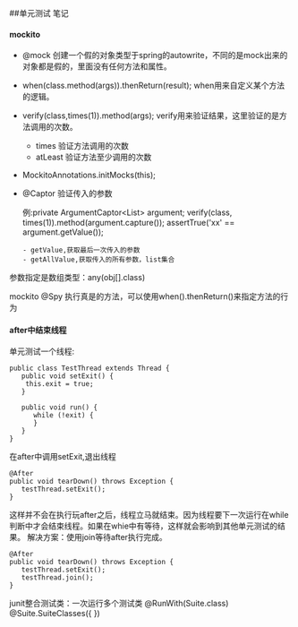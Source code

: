 ##单元测试 笔记


#### mockito
- @mock  创建一个假的对象类型于spring的autowrite，不同的是mock出来的对象都是假的，里面没有任何方法和属性。
- when(class.method(args)).thenReturn(result); when用来自定义某个方法的逻辑。
- verify(class,times(1)).method(args); verify用来验证结果，这里验证的是方法调用的次数。
  
  * times 验证方法调用的次数
  * atLeast 验证方法至少调用的次数
- MockitoAnnotations.initMocks(this);
- @Captor 验证传入的参数
     
  例:private ArgumentCaptor<List<beanName>> argument;
  verify(class, times(1)).method(argument.capture());
   assertTrue('xx' == argument.getValue());
   
      - getValue,获取最后一次传入的参数
      - getAllValue,获取传入的所有参数，list集合  

参数指定是数组类型：any(obj[].class)

mockito @Spy 执行真是的方法，可以使用when().thenReturn()来指定方法的行为
#### after中结束线程

单元测试一个线程:
```
public class TestThread extends Thread {
   public void setExit() {
	this.exit = true;
   }

   public void run() {
      while (!exit) {
      }
   }
}
```
在after中调用setExit,退出线程
```
@After
public void tearDown() throws Exception {
   testThread.setExit();
}
```
这样并不会在执行玩after之后，线程立马就结束。因为线程要下一次运行在while判断中才会结束线程。如果在whie中有等待，这样就会影响到其他单元测试的结果。
解决方案：使用join等待after执行完成。
```
@After
public void tearDown() throws Exception {
   testThread.setExit();
   testThread.join();
}
```

junit整合测试类：一次运行多个测试类
@RunWith(Suite.class)  
@Suite.SuiteClasses({   })
